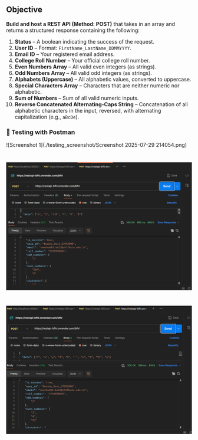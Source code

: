 ## Objective

**Build and host a REST API (Method: POST)** that takes in an array and returns a structured response containing the following:

1. **Status** – A boolean indicating the success of the request.  
2. **User ID** – Format: `FirstName_LastName_DDMMYYYY`.  
3. **Email ID** – Your registered email address.  
4. **College Roll Number** – Your official college roll number.  
5. **Even Numbers Array** – All valid even integers (as strings).  
6. **Odd Numbers Array** – All valid odd integers (as strings).  
7. **Alphabets (Uppercase)** – All alphabetic values, converted to uppercase.  
8. **Special Characters Array** – Characters that are neither numeric nor alphabetic.  
9. **Sum of Numbers** – Sum of all valid numeric inputs.  
10. **Reverse Concatenated Alternating-Caps String** – Concatenation of all alphabetic characters in the input, reversed, with alternating capitalization (e.g., `aBcDe`).

### 📸 Testing with Postman

![Screenshot 1](./testing_screenshot/Screenshot 2025-07-29 214054.png)
#
![Screenshot 2](./testing_screenshot/Screenshot%202025-07-29%20214205.png)
#
![Screenshot 3](./testing_screenshot/Screenshot%202025-07-29%20214319.png)
